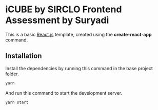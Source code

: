 # iCUBE by SIRCLO Frontend Assessment by Suryadi

This is a basic [React.js](https://reactjs.org/) template, created using the **create-react-app** command.

## Installation

Install the dependencies by running this command in the base project folder.

```sh
yarn
```

And run this command to start the development server.

```sh
yarn start
```
